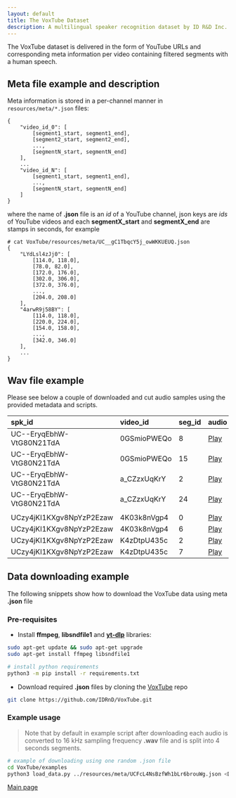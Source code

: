 ```yaml
---
layout: default
title: The VoxTube Dataset
description: A multilingual speaker recognition dataset by ID R&D Inc.
---
```


The VoxTube dataset is delivered in the form of YouTube URLs and corresponding meta information per video containing filtered segments with a human speech.

## Meta file example and description

Meta information is stored in a per-channel manner in `resources/meta/*.json` files:
```
{
    "video_id_0": [
        [segment1_start, segment1_end],
        [segment2_start, segment2_end],
        ...,
        [segmentN_start, segmentN_end]
    ],
    ...
    "video_id_N": [
        [segment1_start, segment1_end],
        ...,
        [segmentN_start, segmentN_end]
    ]
}
```

where the name of **.json** file is an *id* of a YouTube channel, json keys are *ids* of YouTube videos and each **segmentX_start** and **segmentX_end** are stamps in seconds, for example

```
# cat VoxTube/resources/meta/UC__gC1TbqcY5j_owWKKUEUQ.json
{
    "LYdLsl4zJj0": [
        [114.0, 118.0],
        [78.0, 82.0],
        [172.0, 176.0],
        [302.0, 306.0],
        [372.0, 376.0],
        ...,
        [204.0, 208.0]
    ],
    "4arwR9j58BY": [
        [114.0, 118.0],
        [220.0, 224.0],
        [154.0, 158.0],
        ...,
        [342.0, 346.0]
    ],
    ...
}
```


## Wav file example

Please see below a couple of downloaded and cut audio samples using the provided metadata and scripts.

| spk_id                   | video_id    | seg_id | audio                                                                        |
|:-------------------------|:------------|:-------|:-----------------------------------------------------------------------------|
| UC--EryqEbhW-VtG80N21TdA | 0GSmioPWEQo | 8      | [Play](../resources/audio/UC--EryqEbhW-VtG80N21TdA/0GSmioPWEQo/segment_8.wav)  |
| UC--EryqEbhW-VtG80N21TdA | 0GSmioPWEQo | 15     | [Play](../resources/audio/UC--EryqEbhW-VtG80N21TdA/0GSmioPWEQo/segment_15.wav) |
| UC--EryqEbhW-VtG80N21TdA | a_CZzxUqKrY | 2      | [Play](../resources/audio/UC--EryqEbhW-VtG80N21TdA/a_CZzxUqKrY/segment_2.wav)  |
| UC--EryqEbhW-VtG80N21TdA | a_CZzxUqKrY | 24     | [Play](../resources/audio/UC--EryqEbhW-VtG80N21TdA/a_CZzxUqKrY/segment_24.wav) |
|                          |             |        |                                                                                       |
| UCzy4jKI1KXgv8NpYzP2Ezaw | 4K03k8nVgp4 | 0      | [Play](./resources/audio/UCzy4jKI1KXgv8NpYzP2Ezaw/4K03k8nVgp4/segment_0.wav)  |
| UCzy4jKI1KXgv8NpYzP2Ezaw | 4K03k8nVgp4 | 6      | [Play](./resources/audio/UCzy4jKI1KXgv8NpYzP2Ezaw/4K03k8nVgp4/segment_6.wav)  |
| UCzy4jKI1KXgv8NpYzP2Ezaw | K4zDtpU435c | 2      | [Play](./resources/audio/UCzy4jKI1KXgv8NpYzP2Ezaw/K4zDtpU435c/segment_2.wav)  |
| UCzy4jKI1KXgv8NpYzP2Ezaw | K4zDtpU435c | 7      | [Play](./resources/audio/UCzy4jKI1KXgv8NpYzP2Ezaw/K4zDtpU435c/segment_7.wav)  |


## Data downloading example

The following snippets show how to download the VoxTube data using meta **.json** file

### Pre-requisites

* Install **ffmpeg**, **libsndfile1** and [**yt-dlp**](https://github.com/yt-dlp/yt-dlp) libraries:

```bash
sudo apt-get update && sudo apt-get upgrade
sudo apt-get install ffmpeg libsndfile1

# install python requirements
python3 -m pip install -r requirements.txt
```

* Download required **.json** files by cloning the [VoxTube](https://github.com/IDRnD/VoxTube) repo
```bash
git clone https://github.com/IDRnD/VoxTube.git
```


### Example usage

> Note that by default in example script after downloading each audio is converted to 16 kHz sampling frequency **.wav** file and is split into 4 seconds segments.

```bash
# example of downloading using one random .json file
cd VoxTube/examples
python3 load_data.py ../resources/meta/UCFcL4NsBzfWh1bLr6brouWg.json <DATASET_ROOT>
```


[Main page](../index.md)
